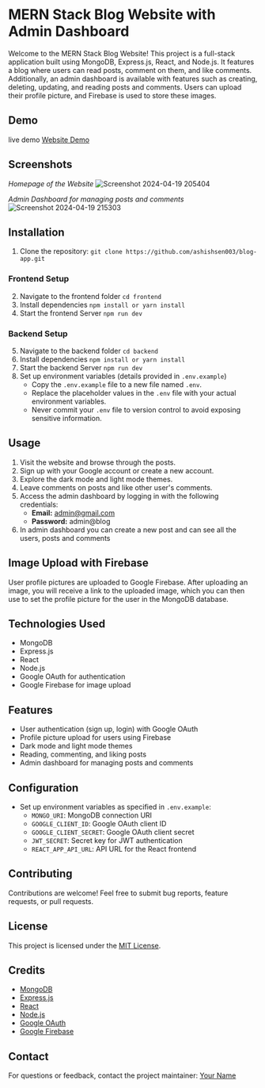 # MERN Stack Blog Website with Admin Dashboard

Welcome to the MERN Stack Blog Website! This project is a full-stack application built using MongoDB, Express.js, React, and Node.js. 
It features a blog where users can read posts, comment on them, and like comments. Additionally, an admin dashboard is available with 
features such as creating, deleting, updating, and reading posts and comments. Users can upload their profile picture, and Firebase is used to store these images.

## Demo
live demo [Website Demo](https://blog-app-64zh.onrender.com)

## Screenshots

*Homepage of the Website*
![Screenshot 2024-04-19 205404](https://github.com/ashishsen003/blog-app/assets/112822104/fe66473a-8da9-4c0d-8f19-ef6ce3096238)

*Admin Dashboard for managing posts and comments*
![Screenshot 2024-04-19 215303](https://github.com/ashishsen003/blog-app/assets/112822104/75e21535-9d98-493f-860e-e3efbe3eeb5d)

## Installation

1. Clone the repository: `git clone https://github.com/ashishsen003/blog-app.git`
### Frontend Setup
2. Navigate to the frontend folder `cd frontend`
3. Install dependencies `npm install or yarn install`
4. Start the frontend Server `npm run dev`
### Backend Setup
5. Navigate to the backend folder `cd backend`
6. Install dependencies `npm install or yarn install`
7. Start the backend Server `npm run dev`
8. Set up environment variables (details provided in `.env.example`)
   - Copy the `.env.example` file to a new file named `.env`.
   - Replace the placeholder values in the `.env` file with your actual environment variables.
   - Never commit your `.env` file to version control to avoid exposing sensitive information.


## Usage

1. Visit the website and browse through the posts.
2. Sign up with your Google account or create a new account.
3. Explore the dark mode and light mode themes.
4. Leave comments on posts and like other user's comments.
5. Access the admin dashboard by logging in with the following credentials:
   - **Email:** admin@gmail.com
   - **Password:** admin@blog
6. In admin dashboard you can create a new post and can see all the users, posts and comments 

## Image Upload with Firebase

User profile pictures are uploaded to Google Firebase. After uploading an image, you will receive a link to the uploaded image, which you can then use to set the profile picture for the user in the MongoDB database.

## Technologies Used

- MongoDB
- Express.js
- React
- Node.js
- Google OAuth for authentication
- Google Firebase for image upload

## Features

- User authentication (sign up, login) with Google OAuth
- Profile picture upload for users using Firebase
- Dark mode and light mode themes
- Reading, commenting, and liking posts
- Admin dashboard for managing posts and comments

## Configuration

- Set up environment variables as specified in `.env.example`:
  - `MONGO_URI`: MongoDB connection URI
  - `GOOGLE_CLIENT_ID`: Google OAuth client ID
  - `GOOGLE_CLIENT_SECRET`: Google OAuth client secret
  - `JWT_SECRET`: Secret key for JWT authentication
  - `REACT_APP_API_URL`: API URL for the React frontend

## Contributing

Contributions are welcome! Feel free to submit bug reports, feature requests, or pull requests.

## License

This project is licensed under the [MIT License](LICENSE).

## Credits

- [MongoDB](https://www.mongodb.com/)
- [Express.js](https://expressjs.com/)
- [React](https://reactjs.org/)
- [Node.js](https://nodejs.org/)
- [Google OAuth](https://developers.google.com/identity/protocols/oauth2)
- [Google Firebase](https://firebase.google.com/)

## Contact

For questions or feedback, contact the project maintainer: [Your Name](mailto:your-email@example.com)
